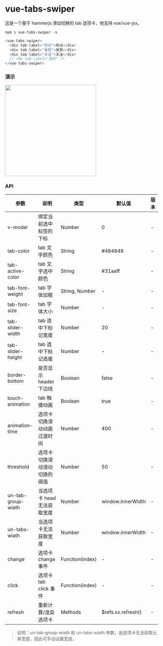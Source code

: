 # vue-tabs-swiper

这是一个基于 hammerjs 滑动切换的 tab 选项卡，他支持 vue/vue-jsx。

`npm i vue-tabs-swiper -s`

```javascript
<vue-tabs-swiper>
  <div tab-label="热点">热点</div>
  <div tab-label="发现">发现</div>
  <div tab-label="关注">关注</div>
  // <My tab-label="我的" />
</vue-tabs-swiper>
```

### 演示
<img src="https://github.com/clown-wyj/vue-tabs-swiper/blob/develop/1.jpg" controls="controls" width="300px" />

### API

| 参数               | 说明                         | 类型            | 默认值              | 版本 |
| ------------------ | ---------------------------- | --------------- | ------------------- | ---- |
| v-model            | 绑定当前选中标签的下标       | Number          | 0                   | -    |
| tab-color          | tab 文字颜色                 | String          | #484848             | -    |
| tab-active-color   | tab 文字选中颜色             | String          | #31aaff             | -    |
| tab-font-weight    | tab 字体加粗                 | String, Number  | -                   | -    |
| tab-font-size      | tab 字体大小                 | Number          | -                   | -    |
| tab-slider-width   | tab 选中下标记宽度           | Number          | 20                  | -    |
| tab-slider-height  | tab 选中下标记高度           | Number          | -                   | -    |
| border-bottom      | 是否显示 header 下边线       | Boolean         | false               | -    |
| touch-animation    | tab 触摸动画                 | Boolean         | true                | -    |
| animation-time     | 选项卡切换滑动动画过渡时间   | Number          | 400                 | -    |
| threshold          | 选项卡切换滑动滑动切换的阈值 | Number          | 50                  | -    |
| un-tab-group-wiath | 当选项卡 head 无法获取宽度   | Number          | window.innerWidth   | -    |
| un-tabs-wiath      | 当选项卡无法获取宽度         | Number          | window.innerWidth   | -    |
| change             | 选项卡 change 事件           | Function(index) | -                   | -    |
| click              | 选项卡 tab click 事件        | Function(index) | -                   | -    |
| refresh            | 重新计算/渲染选项卡          | Methods         | \$refs.xx.refresh() | -    |

> 说明：un-tab-group-wiath 和 un-tabs-wiath 参数，是选项卡无法获取元素宽度，因此可手动设置宽度。
